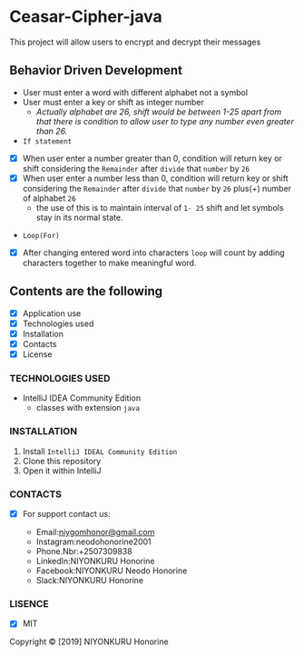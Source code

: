 # Ceasar-Cipher-java
This project will allow users to encrypt and decrypt their messages

## Behavior Driven Development
  
  * User must enter a word with different alphabet not a symbol
  * User must enter a key or shift  as integer number
    + _Actually alphabet are 26, shift would be between 1-25 apart from that there is condition to allow user to type 
    any number even greater than 26._
 * `If statement`  
 -[x]  When user enter a number greater than 0, condition will return key or shift considering the `Remainder` after
  `divide` that `number` by `26`  
 -[x]  When user enter a number less than 0, condition will return key or shift considering the `Remainder` after 
 `divide` that `number` by `26` plus(+) number of alphabet `26` 
    + the use of this is to maintain interval of `1- 25`  shift and let symbols stay in its normal state.
  + `Loop(For)`
  
-[x]  After changing entered word into characters `loop` will count by adding characters together to make meaningful word.

## Contents are the following
  - [x] Application use
  - [x]  Technologies used
  - [x]  Installation
  - [x]  Contacts
  - [x]  License

 ### TECHNOLOGIES USED
 + IntelliJ IDEA Community Edition
    + classes with extension `java`
    
  ### INSTALLATION
 
 1. Install  `IntelliJ IDEAL Community Edition`
 2. Clone this repository
 3. Open it within IntelliJ
   
  ### CONTACTS
  
  
-[X] For support contact us:

     +  Email:niygomhonor@gmail.com
     + Instagram:neodohonorine2001
     +  Phone.Nbr:+2507309838
     + LinkedIn:NIYONKURU Honorine
     + Facebook:NIYONKURU Neodo Honorine
     + Slack:NIYONKURU Honorine
### LISENCE
-[x] MIT

Copyright &copy; [2019] NIYONKURU Honorine